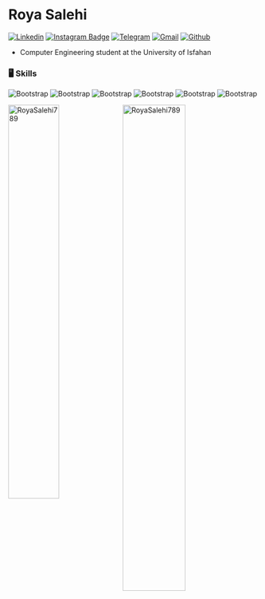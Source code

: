 # Roya Salehi

[![Linkedin](https://img.shields.io/badge/-LinkedIn-blue?style=flat&logo=Linkedin&logoColor=white)](https://www.linkedin.com/in/roya-salehi-878925253/)
[![Instagram Badge](https://img.shields.io/badge/-Instagram-EF1ABD?logo=instagram&logoColor=white&link=https://instagram.com/roya_slh_/)](https://www.instagram.com/roya_slh_/)
[![Telegram](https://img.shields.io/badge/-Telegram-31C8FF?style=flat&logo=Telegram&logoColor=white)](https://t.me/RoyaSlh)
[![Gmail](https://img.shields.io/badge/-Gmail-ED0E0E?style=flat&logo=Gmail&logoColor=white)](mailto:royasalehi789@gmail.com)
[![Github](https://img.shields.io/github/followers/nimiico?label=Follow&style=social)](https://github.com/RoyaSalehi789)

- Computer Engineering student at the University of Isfahan


### 🖥 Skills

![Bootstrap](https://img.shields.io/badge/-C++-B2A7BA?style=flat-square&logo=C&logoColor=white&color=9FB1C6)
![Bootstrap](https://img.shields.io/badge/-Kotlin-05122A?style=flat-square&logo=kotlin&logoColor=white&color=6E3BF7)
![Bootstrap](https://img.shields.io/badge/-Android_Studio-05122A?style=flat-square&logo=androidstudio&logoColor=white&color=2AC643)
![Bootstrap](https://img.shields.io/badge/-HTML-05122A?style=flat-square&logo=html5&logoColor=white&color=E13232)
![Bootstrap](https://img.shields.io/badge/-CSS-05122A?style=flat-square&logo=css3&color=155AFF)
![Bootstrap](https://img.shields.io/badge/-JavaScript-05122A?style=flat-square&logo=javascript&logoColor=white&color=F8EA0E)
<div>
  <img width="45%" align="left" src="https://github-readme-stats.vercel.app/api/top-langs?username=nimiico&show_icons=true&locale=en&layout=compact" alt="RoyaSalehi789" />
  <img width="50%"  src="https://github-readme-streak-stats.herokuapp.com/?user=nimiico&" alt="RoyaSalehi789" />
</div>

